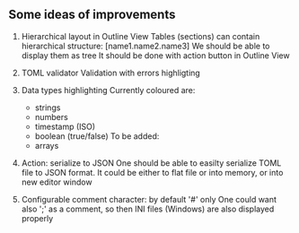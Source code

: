 Some ideas of improvements
--------------------------

1. Hierarchical layout in Outline View
   Tables (sections) can contain hierarchical structure: [name1.name2.name3]
   We should be able to display them as tree
   It should be done with action button in Outline View
   
2. TOML validator 
   Validation with errors highligting
   
3. Data types highlighting
   Currently coloured are:
    - strings
    - numbers
    - timestamp (ISO)
    - boolean (true/false)
   To be added:
    - arrays
   
4. Action: serialize to JSON
   One should be able to easilty serialize TOML file to JSON format.
   It could be either to flat file or into memory, or into new editor window
   
5. Configurable comment character: by default '#' only
   One could want also ';' as a comment, so then INI files (Windows) are also displayed properly
   
